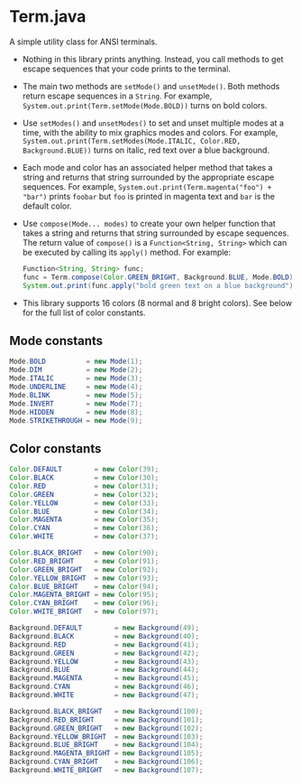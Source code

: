 # Term.java

A simple utility class for ANSI terminals.

*   Nothing in this library prints anything. Instead, you call methods to get
    escape sequences that your code prints to the terminal.
*   The main two methods are `setMode()` and `unsetMode()`. Both methods return
    escape sequences in a `String`. For example,
    `System.out.print(Term.setMode(Mode.BOLD))` turns on bold colors.
*   Use `setModes()` and `unsetModes()` to set and unset multiple modes at a
    time, with the ability to mix graphics modes and colors. For example,
    `System.out.print(Term.setModes(Mode.ITALIC, Color.RED, Background.BLUE))`
    turns on italic, red text over a blue background.
*   Each mode and color has an associated helper method that takes a string and
    returns that string surrounded by the appropriate escape sequences. For
    example, `System.out.print(Term.magenta("foo") + "bar")` prints `foobar`
    but `foo` is printed in magenta text and `bar` is the default color.
*   Use `compose(Mode... modes)` to create your own helper function that takes
    a string and returns that string surrounded by escape sequences. The return
    value of `compose()` is a `Function<String, String>` which can be executed
    by calling its `apply()` method. For example:

    ```java
    Function<String, String> func;
    func = Term.compose(Color.GREEN_BRIGHT, Background.BLUE, Mode.BOLD);
    System.out.print(func.apply("bold green text on a blue background"));
    ```
*   This library supports 16 colors (8 normal and 8 bright colors). See below
    for the full list of color constants.

## Mode constants

```java
Mode.BOLD          = new Mode(1);
Mode.DIM           = new Mode(2);
Mode.ITALIC        = new Mode(3);
Mode.UNDERLINE     = new Mode(4);
Mode.BLINK         = new Mode(5);
Mode.INVERT        = new Mode(7);
Mode.HIDDEN        = new Mode(8);
Mode.STRIKETHROUGH = new Mode(9);
```

## Color constants

```java
Color.DEFAULT        = new Color(39);
Color.BLACK          = new Color(30);
Color.RED            = new Color(31);
Color.GREEN          = new Color(32);
Color.YELLOW         = new Color(33);
Color.BLUE           = new Color(34);
Color.MAGENTA        = new Color(35);
Color.CYAN           = new Color(36);
Color.WHITE          = new Color(37);

Color.BLACK_BRIGHT   = new Color(90);
Color.RED_BRIGHT     = new Color(91);
Color.GREEN_BRIGHT   = new Color(92);
Color.YELLOW_BRIGHT  = new Color(93);
Color.BLUE_BRIGHT    = new Color(94);
Color.MAGENTA_BRIGHT = new Color(95);
Color.CYAN_BRIGHT    = new Color(96);
Color.WHITE_BRIGHT   = new Color(97);
```

```java
Background.DEFAULT        = new Background(49);
Background.BLACK          = new Background(40);
Background.RED            = new Background(41);
Background.GREEN          = new Background(42);
Background.YELLOW         = new Background(43);
Background.BLUE           = new Background(44);
Background.MAGENTA        = new Background(45);
Background.CYAN           = new Background(46);
Background.WHITE          = new Background(47);

Background.BLACK_BRIGHT   = new Background(100);
Background.RED_BRIGHT     = new Background(101);
Background.GREEN_BRIGHT   = new Background(102);
Background.YELLOW_BRIGHT  = new Background(103);
Background.BLUE_BRIGHT    = new Background(104);
Background.MAGENTA_BRIGHT = new Background(105);
Background.CYAN_BRIGHT    = new Background(106);
Background.WHITE_BRIGHT   = new Background(107);
```
